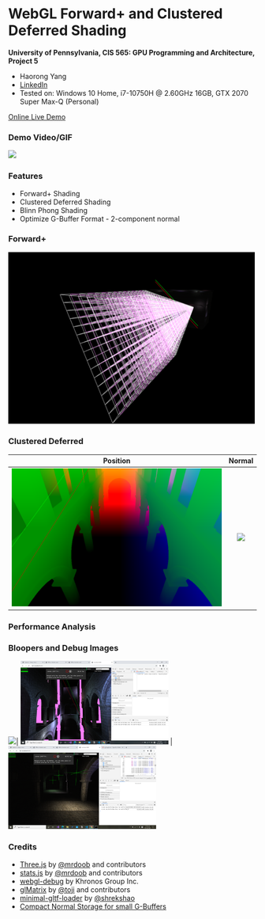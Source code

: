 WebGL Forward+ and Clustered Deferred Shading
======================

**University of Pennsylvania, CIS 565: GPU Programming and Architecture, Project 5**
* Haorong Yang
* [LinkedIn](https://www.linkedin.com/in/haorong-henry-yang/)
* Tested on: Windows 10 Home, i7-10750H @ 2.60GHz 16GB, GTX 2070 Super Max-Q (Personal)

[Online Live Demo](https://yangh34.github.io/Project5-WebGL-Forward-Plus-and-Clustered-Deferred/)

### Demo Video/GIF

<img src="img/demogif.gif" width="700">

### Features
  * Forward+ Shading
  * Clustered Deferred Shading
  * Blinn Phong Shading
  * Optimize G-Buffer Format - 2-component normal
  
  
### Forward+
<img src="img/Screenshot (65).png" width="500">
  
  
###  Clustered Deferred
Position          |   Normal
:-------------------------:|:-------------------------:
<img src="img/Screenshot (73).png" width="500">| <img src="img/Screenshot (75).png" width="500"> |

### Performance Analysis


### Bloopers and Debug Images
<img src="img/Screenshot (63).png" width="300">| <img src="img/Screenshot (66).png" width="300"> | <img src="img/Screenshot (68).png" width="300">

### Credits

* [Three.js](https://github.com/mrdoob/three.js) by [@mrdoob](https://github.com/mrdoob) and contributors
* [stats.js](https://github.com/mrdoob/stats.js) by [@mrdoob](https://github.com/mrdoob) and contributors
* [webgl-debug](https://github.com/KhronosGroup/WebGLDeveloperTools) by Khronos Group Inc.
* [glMatrix](https://github.com/toji/gl-matrix) by [@toji](https://github.com/toji) and contributors
* [minimal-gltf-loader](https://github.com/shrekshao/minimal-gltf-loader) by [@shrekshao](https://github.com/shrekshao)
* [Compact Normal Storage for small G-Buffers](https://aras-p.info/texts/CompactNormalStorage.html#method03spherical)
